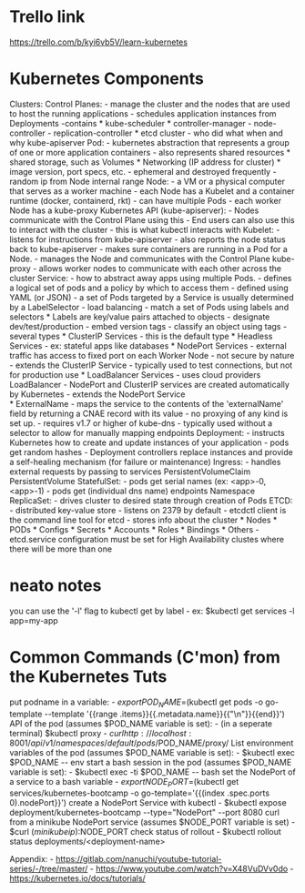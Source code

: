 # Trello link
https://trello.com/b/kyi6vb5V/learn-kubernetes

# Kubernetes Components
Clusters:
Control Planes:
    - manage the cluster and the nodes that are used to host the running applications
    - schedules application instances from Deployments
    -contains
        * kube-scheduler
        * controller-manager
            - node-controller
            - replication-controller
        * etcd cluster
            - who did what when and why
        kube-apiserver
Pod:
    - kubernetes abstraction that represents a group of one or more application containers
    - also represents shared resources
        * shared storage, such as Volumes
        * Networking (IP address for cluster)
        * image version, port specs, etc.
    - ephemeral and destroyed frequently
    - random ip from Node internal range
Node:
    - a VM or a physical computer that serves as a worker machine
    - each Node has a Kubelet and a container runtime (docker, containerd, rkt)
    - can have multiple Pods
    - each worker Node has a kube-proxy
Kubernetes API (kube-apiserver):
    - Nodes communicate with the Control Plane using this
    - End users can also use this to interact with the cluster
    - this is what kubectl interacts with
Kubelet:
    - listens for instructions from kube-apiserver
    - also reports the node status back to kube-apiserver
    - makes sure containers are running in a Pod for a Node.
    - manages the Node and communicates with the Control Plane
kube-proxy
    - allows worker nodes to communicate with each other across the cluster
Service: 
    - how to abstract away apps using multiple Pods.
    - defines a logical set of pods and a policy by which to access them
    - defined using YAML (or JSON)
    - a set of Pods targeted by a Service is usually determined by a LabelSelector
    - load balancing
    - match a set of Pods using labels and selectors
        * Labels are key/value pairs attached to objects
            - designate dev/test/production
            - embed version tags
            - classify an object using tags
    - several types
        * ClusterIP Services
            - this is the default type
        * Headless Services
            - ex: stateful apps like databases
        * NodePort Services
            - external traffic has access to fixed port on each Worker Node
            - not secure by nature
            - extends the ClusterIP Service
            - typically used to test connections, but not for production use
        * LoadBalancer Services
            - uses cloud providers LoadBalancer
            - NodePort and ClusterIP services are created automatically by Kubernetes
            - extends the NodePort Service        
        * ExternalName
            - maps the service to the contents of the 'externalName' field by returning a CNAE record with its value
            - no proxying of any kind is set up.
            - requires v1.7 or higher of kube-dns
            - typically used without a selector to allow for manually mapping endpoints
Deployment: 
    - instructs Kubernetes how to create and update instances of your application
    - pods get random hashes
    - Deployment controllers replace instances and provide a self-healing mechanism (for failure or maintenance)
Ingress:
    - handles external requests by passing to services
PersistentVolumeClaim
PersistentVolume
StatefulSet: 
    - pods get serial names (ex: \<app\>-0, \<app\>-1)
    - pods get (individual dns name) endpoints
Namespace
ReplicaSet:
    - drives cluster to desired state through creation of Pods
ETCD:
    - distributed key-value store
    - listens on 2379 by default
    - etcdctl client is the command line tool for etcd
    - stores info about the cluster
        * Nodes
        * PODs
        * Configs
        * Secrets
        * Accounts
        * Roles
        * Bindings 
        * Others
    - etcd.service configuration must be set for High Availability clustes where there will be more than one


# neato notes
you can use the '-l' flag to kubectl get by label
    - ex: $kubectl get services -l app=my-app

# Common Commands (C'mon) from the Kubernetes Tuts
put podname in a variable:
    - $export POD_NAME=$(kubectl get pods -o go-template --template '{{range .items}}{{.metadata.name}}{{"\n"}}{{end}}')
API of the pod (assumes $POD_NAME variable is set):
    - (in a seperate terminal) $kubectl proxy
    - $curl http://localhost:8001/api/v1/namespaces/default/pods/$POD_NAME/proxy/
List environment variables of the pod (assumes $POD_NAME variable is set):
    - $kubectl exec $POD_NAME -- env
start a bash session in the pod (assumes $POD_NAME variable is set):
    - $kubectl exec -ti $POD_NAME -- bash
set the NodePort of a service to a bash variable
    - $export NODE_PORT=$(kubectl get services/kubernetes-bootcamp -o go-template='{{(index .spec.ports 0).nodePort}}')
create a NodePort Service with kubectl
    - $kubectl expose deployment/kubernetes-bootcamp --type="NodePort" --port 8080
curl from a minikube NodePort service (assumes $NODE_PORT variable is set)
    - $curl $(minikube ip):$NODE_PORT
check status of rollout
    - $kubectl rollout status deployments/\<deployment-name\>

Appendix:
    - https://gitlab.com/nanuchi/youtube-tutorial-series/-/tree/master/
    - https://www.youtube.com/watch?v=X48VuDVv0do
    - https://kubernetes.io/docs/tutorials/
